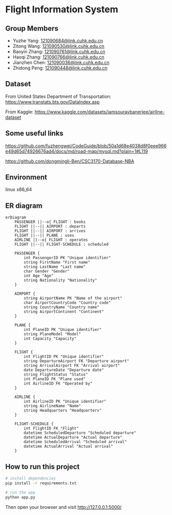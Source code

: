 # Flight Information System

## Group Members

- Yuzhe Yang: <121090684@link.cuhk.edu.cn>
- Zitong Wang: <121090530@link.cuhk.edu.cn>
- Baoyin Zhang: <121090761@link.cuhk.edu.cn>
- Haoqi Zhang: <121090766@link.cuhk.edu.cn>
- Jianzhen Chen: <121090036@link.cuhk.edu.cn>
- Zhidong Peng: <121090448@link.cuhk.edu.cn>

## Dataset

From United States Department of Transportation: <https://www.transtats.bts.gov/DataIndex.asp>

From Kaggle: <https://www.kaggle.com/datasets/iamsouravbanerjee/airline-dataset>

## Some useful links

<https://github.com/fuzhengwei/CodeGuide/blob/50a1d68e4038d8f0eee966e49d65d74926676ad4/docs/md/road-map/mysql.md?plain=1#L119>

<https://github.com/dongmingli-Ben/CSC3170-Database-NBA>

## Environment

linux x86_64

## ER diagram

```mermaid
erDiagram
    PASSENGER ||--o{ FLIGHT : books
    FLIGHT ||--|| AIRPORT : departs
    FLIGHT ||--|| AIRPORT : arrives
    FLIGHT ||--|| PLANE : uses
    AIRLINE ||--o{ FLIGHT : operates
    FLIGHT ||--|| FLIGHT-SCHEDULE : scheduled

    PASSENGER {
        int PassengerID PK "Unique identifier"
        string FirstName "First name"
        string LastName "Last name"
        char Gender "Gender"
        int Age "Age"
        string Nationality "Nationality"
    }

    AIRPORT {
        string AirportName PK "Name of the airport"
        char AirportCountryCode "Country code"
        string CountryName "Country name"
        string AirportContinent "Continent"
    }

    PLANE {
        int PlaneID PK "Unique identifier"
        string PlaneModel "Model"
        int Capacity "Capacity"
    }

    FLIGHT {
        int FlightID PK "Unique identifier"
        string DepartureAirport FK "Departure airport"
        string ArrivalAirport FK "Arrival airport"
        date DepartureDate "Departure date"
        string FlightStatus "Status"
        int PlaneID FK "Plane used"
        int AirlineID FK "Operated by"
    }

    AIRLINE {
        int AirlineID PK "Unique identifier"
        string AirlineName "Name"
        string Headquarters "Headquarters"
    }

    FLIGHT-SCHEDULE {
        int FlightID FK "Flight"
        datetime ScheduledDeparture "Scheduled departure"
        datetime ActualDeparture "Actual departure"
        datetime ScheduledArrival "Scheduled arrival"
        datetime ActualArrival "Actual arrival"
    }
```

## How to run this project

```bash
# install dependencies
pip install -r requirements.txt

# run the app
python app.py

```

Then open your browser and visit <http://127.0.0.1:5000/>
